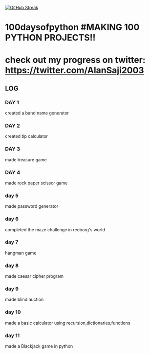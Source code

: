 [![GitHub Streak](https://streak-stats.demolab.com/?user=Alansaji2003)](https://git.io/streak-stats)
# 100daysofpython #MAKING 100 PYTHON PROJECTS!!
# check out my progress on twitter: https://twitter.com/AlanSaji2003
## LOG
### DAY 1
created a band name generator
### DAY 2
created tip calculator
### DAY 3
made treasure game
### DAY 4
made rock paper scissor game
### day 5 
made password generator
### day 6
completed the maze challenge in reeborg's world
### day 7
hangman game
### day 8 
made caesar cipher program
### day 9
made blind auction
### day 10
made a basic calculator using recursion,dictionaries,functions
### day 11
made a Blackjack game in python
